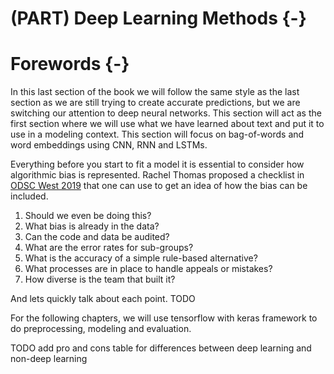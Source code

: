 # (PART) Deep Learning Methods {-}

# Forewords {-}

In this last section of the book we will follow the same style as the last section as we are still trying to create accurate predictions, 
but we are switching our attention to deep neural networks.
This section will act as the first section where we will use what we have learned about text and put it to use in a modeling context.
This section will focus on bag-of-words and word embeddings using CNN, RNN and LSTMs.

Everything before you start to fit a model it is essential to consider how algorithmic bias is represented.
Rachel Thomas proposed a checklist in [ODSC West 2019](https://opendatascience.com/odsc-west-2019-keynote-rachel-thomas-on-algorithmic-bias/) that one can use to get an idea of how the bias can be included.

1. Should we even be doing this?
1. What bias is already in the data?
1. Can the code and data be audited?
1. What are the error rates for sub-groups?
1. What is the accuracy of a simple rule-based alternative?
1. What processes are in place to handle appeals or mistakes?
1. How diverse is the team that built it?

And lets quickly talk about each point.
TODO

For the following chapters, we will use tensorflow with keras framework to do preprocessing, modeling and evaluation.

TODO add pro and cons table for differences between deep learning and non-deep learning
